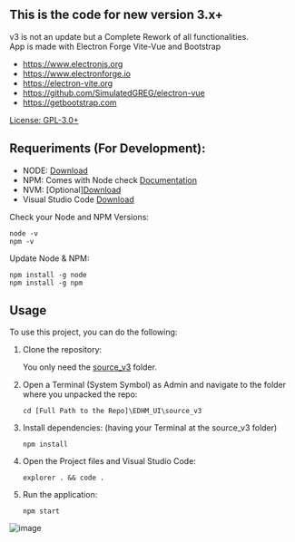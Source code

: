 ## This is the code for new version 3.x+

v3 is not an update but a Complete Rework of all functionalities.<br>
App is made with Electron Forge Vite-Vue and Bootstrap

* https://www.electronjs.org
* https://www.electronforge.io
* https://electron-vite.org
* https://github.com/SimulatedGREG/electron-vue
* https://getbootstrap.com

[License: GPL-3.0+](https://raw.githubusercontent.com/BlueMystical/EDHM_UI/main/license.txt)

## Requeriments (For Development):
- NODE:   [Download](https://nodejs.org/en/download/prebuilt-installer)
- NPM:    Comes with Node check [Documentation](https://docs.npmjs.com/cli/v11/commands/npm)
- NVM:    [Optional][Download](https://github.com/coreybutler/nvm-windows/releases/latest) 
- Visual Studio Code [Download](https://code.visualstudio.com/)

Check your Node and NPM Versions:
```
node -v
npm -v
```

Update Node & NPM:
```
npm install -g node
npm install -g npm
```

## Usage

To use this project, you can do the following:

1. Clone the repository:
   
    You only need the [source_v3](https://github.com/BlueMystical/EDHM_UI/tree/main/source_v3) folder.

2. Open a Terminal (System Symbol) as Admin and navigate to the folder where you unpacked the repo:
   ```
   cd [Full Path to the Repo]\EDHM_UI\source_v3
   ```
3. Install dependencies: (having your Terminal at the source_v3 folder)
   ```
   npm install
   ```
4. Open the Project files and Visual Studio Code:
   ```
   explorer . && code .
   ```  
5. Run the application:
   ```
   npm start
   ```
![image](https://github.com/user-attachments/assets/c6e5950f-9039-45f3-b9f5-09ffa508fde2)

